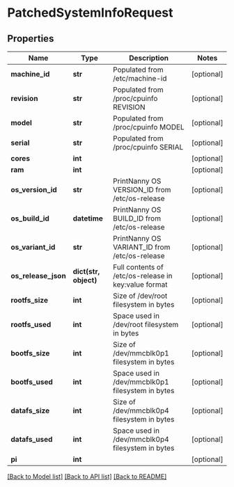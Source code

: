 # PatchedSystemInfoRequest


## Properties
Name | Type | Description | Notes
------------ | ------------- | ------------- | -------------
**machine_id** | **str** | Populated from /etc/machine-id | [optional] 
**revision** | **str** | Populated from /proc/cpuinfo REVISION | [optional] 
**model** | **str** | Populated from /proc/cpuinfo MODEL | [optional] 
**serial** | **str** | Populated from /proc/cpuinfo SERIAL | [optional] 
**cores** | **int** |  | [optional] 
**ram** | **int** |  | [optional] 
**os_version_id** | **str** | PrintNanny OS VERSION_ID from /etc/os-release | [optional] 
**os_build_id** | **datetime** | PrintNanny OS BUILD_ID from /etc/os-release | [optional] 
**os_variant_id** | **str** | PrintNanny OS VARIANT_ID from /etc/os-release | [optional] 
**os_release_json** | **dict(str, object)** | Full contents of /etc/os-release in key:value format | [optional] 
**rootfs_size** | **int** | Size of /dev/root filesystem in bytes | [optional] 
**rootfs_used** | **int** | Space used in /dev/root filesystem in bytes | [optional] 
**bootfs_size** | **int** | Size of /dev/mmcblk0p1 filesystem in bytes | [optional] 
**bootfs_used** | **int** | Space used in /dev/mmcblk0p1 filesystem in bytes | [optional] 
**datafs_size** | **int** | Size of /dev/mmcblk0p4 filesystem in bytes | [optional] 
**datafs_used** | **int** | Space used in /dev/mmcblk0p4 filesystem in bytes | [optional] 
**pi** | **int** |  | [optional] 

[[Back to Model list]](../README.md#documentation-for-models) [[Back to API list]](../README.md#documentation-for-api-endpoints) [[Back to README]](../README.md)



